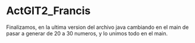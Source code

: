 # ActGIT2_Francis
Finalizamos, en la ultima version del archivo java cambiando en el main de pasar a generar de 20 a 30 numeros, y lo unimos todo en el main.
